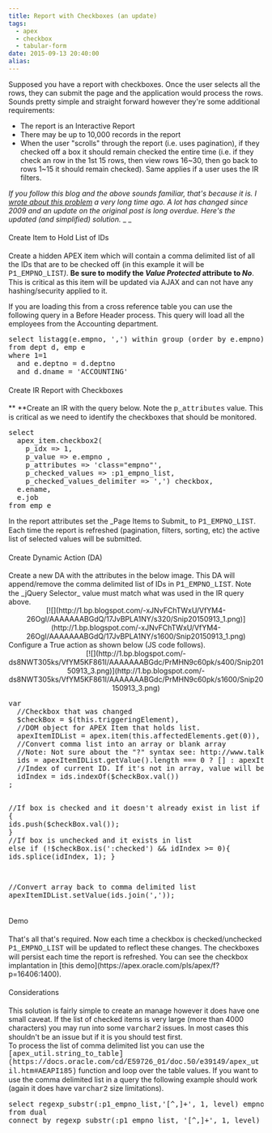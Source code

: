 ```yaml
---
title: Report with Checkboxes (an update)
tags:
  - apex
  - checkbox
  - tabular-form
date: 2015-09-13 20:40:00
alias:
---
```


Supposed you have a report with checkboxes. Once the user selects all the rows, they can submit the page and the application would process the rows. Sounds pretty simple and straight forward however they're some additional requirements:

- The report is an Interactive Report
- There may be up to 10,000 records in the report
- When the user "scrolls" through the report (i.e. uses pagination), if they checked off a box it should remain checked the entire time (i.e. if they check an row in the 1st 15 rows, then view rows 16~30, then go back to rows 1~15 it should remain checked). Same applies if a user uses the IR filters.

_If you follow this blog and the above sounds familiar, that's because it is. I [wrote about this problem](http://www.talkapex.com/2009/01/apex-report-with-checkboxes-advanced.html) a very long time ago. A lot has changed since 2009 and an update on the original post is long overdue. Here's the updated (and simplified) solution._
_
_

#### <span style="font-weight: normal;">Create Item to Hold List of IDs</span>

Create a hidden APEX item which will contain a comma delimited list of all the IDs that are to be checked off (in this example it will be <span style="font-family: Courier New, Courier, monospace;">P1_EMPNO_LIST</span>_)_. **Be sure to modify the _Value Protected_&nbsp;attribute to _No_**. This is critical as this item will be updated via AJAX and can not have any hashing/security applied to it.

If you are loading this from a cross reference table you can use the following query in a Before Header process. This query will load all the employees from the Accounting department.
<pre class="brush: sql;">select listagg(e.empno, ',') within group (order by e.empno)
from dept d, emp e
where 1=1
  and e.deptno = d.deptno
  and d.dname = 'ACCOUNTING'
</pre>

#### <span style="font-weight: normal;">Create IR Report with Checkboxes</span>
**
**Create an IR with the query below. Note the <span style="font-family: Courier New, Courier, monospace;">p_attributes</span>&nbsp;value. This is critical as we need to identify the checkboxes that should be monitored.
<pre class="brush: sql;">select
  apex_item.checkbox2(
    p_idx =&gt; 1,
    p_value =&gt; e.empno ,
    p_attributes =&gt; 'class="empno"',
    p_checked_values =&gt; :p1_empno_list,
    p_checked_values_delimiter =&gt; ',') checkbox,
  e.ename,
  e.job
from emp e
</pre>In the report attributes set the _Page Items to Submit_&nbsp;to&nbsp;<span style="font-family: Courier New, Courier, monospace;">P1_EMPNO_LIST</span>. Each time the report is refreshed (pagination, filters, sorting, etc) the active list of selected values will be submitted.

#### <span style="font-weight: normal;">Create Dynamic Action (DA)</span>
<div>
</div><div>Create a new DA with the attributes in the below image. This DA will append/remove the comma delimited list of IDs in <span style="font-family: Courier New, Courier, monospace;">P1_EMPNO_LIST</span>. Note the _jQuery Selector_ value must match what was used in the IR query above.</div><div>
</div><div><div class="separator" style="clear: both; text-align: center;">[![](http://1.bp.blogspot.com/-xJNvFChTWxU/VfYM4-26OgI/AAAAAAABGdQ/17JvBPLA1NY/s320/Snip20150913_1.png)](http://1.bp.blogspot.com/-xJNvFChTWxU/VfYM4-26OgI/AAAAAAABGdQ/17JvBPLA1NY/s1600/Snip20150913_1.png)</div>
</div><div>Configure a True action as shown below (JS code follows).</div><div>
</div><div><div class="separator" style="clear: both; text-align: center;">[![](http://1.bp.blogspot.com/-ds8NWT305ks/VfYM5KF861I/AAAAAAABGdc/PrMHN9c60pk/s400/Snip20150913_3.png)](http://1.bp.blogspot.com/-ds8NWT305ks/VfYM5KF861I/AAAAAAABGdc/PrMHN9c60pk/s1600/Snip20150913_3.png)</div></div><div><pre class="brush: js;">var
  //Checkbox that was changed
  $checkBox = $(this.triggeringElement),
  //DOM object for APEX Item that holds list.
  apexItemIDList = apex.item(this.affectedElements.get(0)),
  //Convert comma list into an array or blank array
  //Note: Not sure about the "?" syntax see: http://www.talkapex.com/2009/07/javascript-if-else.html
  ids = apexItemIDList.getValue().length === 0 ? [] : apexItemIDList.getValue().split(','),
  //Index of current ID. If it's not in array, value will be -1
  idIndex = ids.indexOf($checkBox.val())
;

//If box is checked and it doesn't already exist in list
if ($checkBox.is(':checked') && idIndex < 0) {
  ids.push($checkBox.val());
}
//If box is unchecked and it exists in list
else if (!$checkBox.is(':checked') && idIndex >= 0){
  ids.splice(idIndex, 1);
}

//Convert array back to comma delimited list
apexItemIDList.setValue(ids.join(','));
</pre>
</div>

#### <span style="font-weight: normal;">Demo</span>
<div>
</div><div>That's all that's required. Now each time a checkbox is checked/unchecked <span style="font-family: Courier New, Courier, monospace;">P1_EMPNO_LIST</span>&nbsp;will be updated to reflect these changes. The checkboxes will persist each time the report is refreshed. You can see the checkbox implantation in [this demo](https://apex.oracle.com/pls/apex/f?p=16406:1400).</div><div>
</div>

#### <span style="font-weight: normal;">Considerations</span>
<div>
</div><div>This solution is fairly simple to create an manage however it does have one small caveat. If the list of checked items is very large (more than 4000 characters) you may run into some <span style="font-family: Courier New, Courier, monospace;">varchar2</span> issues. In most cases this shouldn't be an issue but if it is you should test first.</div><div>
</div><div>To process the list of comma delimited list you can use the <span style="font-family: Courier New, Courier, monospace;">[apex_util.string_to_table](https://docs.oracle.com/cd/E59726_01/doc.50/e39149/apex_util.htm#AEAPI185)</span> function and loop over the table values. If you want to use the comma delimited list in a query the following example should work (again it does have <span style="font-family: Courier New, Courier, monospace;">varchar2</span> size limitations).</div><pre class="brush: sql;">select regexp_substr(:p1_empno_list,'[^,]+', 1, level) empno
from dual
connect by regexp_substr(:p1_empno_list, '[^,]+', 1, level) is not null
</pre>
